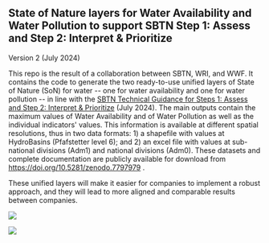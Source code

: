 ## State of Nature layers for Water Availability and Water Pollution to support SBTN Step 1: Assess and Step 2: Interpret & Prioritize

Version 2 (July 2024)

This repo is the result of a collaboration between SBTN, WRI, and WWF. It contains the code to generate the two ready-to-use unified layers of State of Nature (SoN) for water -- one for water availability and one for water pollution -- in line with the [SBTN Technical Guidance for Steps 1: Assess and Step 2: Interpret & Prioritize](https://sciencebasedtargetsnetwork.org/resources/) (July 2024). The main outputs contain the maximum values of Water Availability and of Water Pollution as well as the individual indicators' values. This information is available at different spatial resolutions, thus in two data formats: 1) a shapefile with values at HydroBasins (Pfafstetter level 6); and 2) an excel file with values at sub-national divisions (Adm1) and national divisions (Adm0). These datasets and complete documentation are publicly available for download from <https://doi.org/10.5281/zenodo.7797979> .

These unified layers will make it easier for companies to implement a robust approach, and they will lead to more aligned and comparable results between companies.


![](https://github.com/Qnature/sbtn-SoN-water/assets/136806514/e8684fa5-ea2c-4ab3-8805-306d12e36d6f)

![](https://github.com/Qnature/sbtn-SoN-water/assets/136806514/59e42686-ae52-4725-8b1b-3f785631dfe3)
